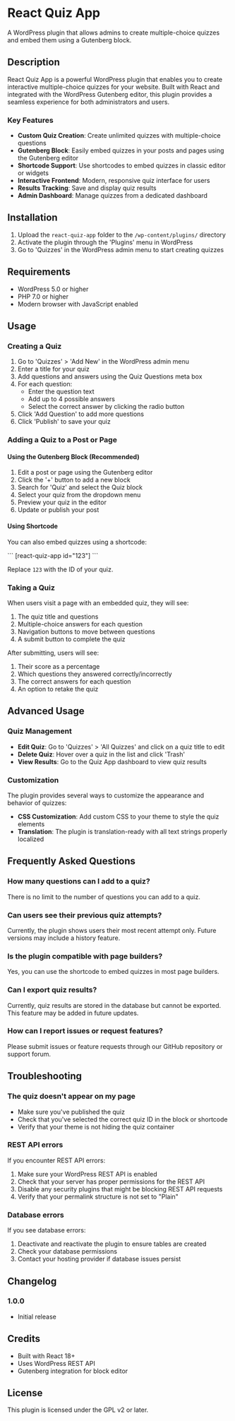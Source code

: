 # React Quiz App

A WordPress plugin that allows admins to create multiple-choice quizzes and embed them using a Gutenberg block.

## Description

React Quiz App is a powerful WordPress plugin that enables you to create interactive multiple-choice quizzes for your website. Built with React and integrated with the WordPress Gutenberg editor, this plugin provides a seamless experience for both administrators and users.

### Key Features

- **Custom Quiz Creation**: Create unlimited quizzes with multiple-choice questions
- **Gutenberg Block**: Easily embed quizzes in your posts and pages using the Gutenberg editor
- **Shortcode Support**: Use shortcodes to embed quizzes in classic editor or widgets
- **Interactive Frontend**: Modern, responsive quiz interface for users
- **Results Tracking**: Save and display quiz results
- **Admin Dashboard**: Manage quizzes from a dedicated dashboard

## Installation

1. Upload the `react-quiz-app` folder to the `/wp-content/plugins/` directory
2. Activate the plugin through the 'Plugins' menu in WordPress
3. Go to 'Quizzes' in the WordPress admin menu to start creating quizzes

## Requirements

- WordPress 5.0 or higher
- PHP 7.0 or higher
- Modern browser with JavaScript enabled

## Usage

### Creating a Quiz

1. Go to 'Quizzes' > 'Add New' in the WordPress admin menu
2. Enter a title for your quiz
3. Add questions and answers using the Quiz Questions meta box
4. For each question:
   - Enter the question text
   - Add up to 4 possible answers
   - Select the correct answer by clicking the radio button
5. Click 'Add Question' to add more questions
6. Click 'Publish' to save your quiz

### Adding a Quiz to a Post or Page

#### Using the Gutenberg Block (Recommended)

1. Edit a post or page using the Gutenberg editor
2. Click the '+' button to add a new block
3. Search for 'Quiz' and select the Quiz block
4. Select your quiz from the dropdown menu
5. Preview your quiz in the editor
6. Update or publish your post

#### Using Shortcode

You can also embed quizzes using a shortcode:

\`\`\`
[react-quiz-app id="123"]
\`\`\`

Replace `123` with the ID of your quiz.

### Taking a Quiz

When users visit a page with an embedded quiz, they will see:

1. The quiz title and questions
2. Multiple-choice answers for each question
3. Navigation buttons to move between questions
4. A submit button to complete the quiz

After submitting, users will see:

1. Their score as a percentage
2. Which questions they answered correctly/incorrectly
3. The correct answers for each question
4. An option to retake the quiz

## Advanced Usage

### Quiz Management

- **Edit Quiz**: Go to 'Quizzes' > 'All Quizzes' and click on a quiz title to edit
- **Delete Quiz**: Hover over a quiz in the list and click 'Trash'
- **View Results**: Go to the Quiz App dashboard to view quiz results

### Customization

The plugin provides several ways to customize the appearance and behavior of quizzes:

- **CSS Customization**: Add custom CSS to your theme to style the quiz elements
- **Translation**: The plugin is translation-ready with all text strings properly localized

## Frequently Asked Questions

### How many questions can I add to a quiz?

There is no limit to the number of questions you can add to a quiz.

### Can users see their previous quiz attempts?

Currently, the plugin shows users their most recent attempt only. Future versions may include a history feature.

### Is the plugin compatible with page builders?

Yes, you can use the shortcode to embed quizzes in most page builders.

### Can I export quiz results?

Currently, quiz results are stored in the database but cannot be exported. This feature may be added in future updates.

### How can I report issues or request features?

Please submit issues or feature requests through our GitHub repository or support forum.

## Troubleshooting

### The quiz doesn't appear on my page

- Make sure you've published the quiz
- Check that you've selected the correct quiz ID in the block or shortcode
- Verify that your theme is not hiding the quiz container

### REST API errors

If you encounter REST API errors:

1. Make sure your WordPress REST API is enabled
2. Check that your server has proper permissions for the REST API
3. Disable any security plugins that might be blocking REST API requests
4. Verify that your permalink structure is not set to "Plain"

### Database errors

If you see database errors:

1. Deactivate and reactivate the plugin to ensure tables are created
2. Check your database permissions
3. Contact your hosting provider if database issues persist

## Changelog

### 1.0.0
- Initial release

## Credits

- Built with React 18+
- Uses WordPress REST API
- Gutenberg integration for block editor

## License

This plugin is licensed under the GPL v2 or later.
